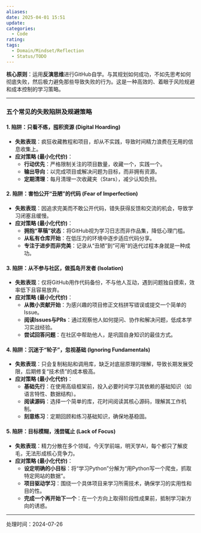 ```yaml
---
aliases:
date: 2025-04-01 15:51
update:
categories:
  - Code
rating:
tags:
  - Domain/Mindset/Reflection
  - Status/TODO
---
```


**核心原则**：运用**反演思维**进行GitHub自学。与其规划如何成功，不如先思考如何彻底失败，然后极力避免那些导致失败的行为。这是一种高效的、着眼于风险规避和成本控制的学习策略。

---

### 五个常见的失败陷阱及规避策略

#### 1. 陷阱：只看不练，囤积资源 (Digital Hoarding)
- **失败表现**：疯狂收藏教程和项目，却从不实践，导致时间精力浪费在无用的信息收集上。
- **应对策略 (最小化代价)**：
    - **行动优先**：严格限制关注的项目数量，收藏一个，实践一个。
    - **输出导向**：以完成项目或解决问题为目标，而非拥有资源。
    - **定期清理**：每月清理一次收藏夹（Stars），减少认知负担。

#### 2. 陷阱：害怕公开“丑陋”的代码 (Fear of Imperfection)
- **失败表现**：因追求完美而不敢公开代码，错失获得反馈和交流的机会，导致学习闭塞且缓慢。
- **应对策略 (最小化代价)**：
    - **拥抱“草稿”状态**：将GitHub视为学习日志而非作品集，降低心理门槛。
    - **从私有仓库开始**：在低压力的环境中逐步适应代码分享。
    - **专注于进步而非完美**：记录从“丑陋”到“可用”的迭代过程本身就是一种成功。

#### 3. 陷阱：从不参与社区，做孤岛开发者 (Isolation)
- **失败表现**：仅将GitHub用作代码备份，不与他人互动，遇到问题独自摸索，效率低下且容易放弃。
- **应对策略 (最小化代价)**：
    - **从微小贡献开始**：为感兴趣的项目修正文档拼写错误或提交一个简单的Issue。
    - **阅读Issues与PRs**：通过观察他人如何提问、协作和解决问题，低成本学习实战经验。
    - **尝试回答问题**：在社区中帮助他人，是巩固自身知识的最佳方式。

#### 4. 陷阱：沉迷于“轮子”，忽视基础 (Ignoring Fundamentals)
- **失败表现**：只会复制粘贴和调用库，缺乏对底层原理的理解，导致长期发展受限，后期修复“技术债”的成本极高。
- **应对策略 (最小化代价)**：
    - **基础先行**：在使用高级框架前，投入必要时间学习其依赖的基础知识（如语言特性、数据结构）。
    - **阅读源码**：选择一个简单的库，花时间阅读其核心源码，理解其工作机制。
    - **刻意练习**：定期回顾和练习基础知识，确保地基稳固。

#### 5. 陷阱：目标模糊，浅尝辄止 (Lack of Focus)
- **失败表现**：精力分散在多个领域，今天学前端，明天学AI，每个都只了解皮毛，无法形成核心竞争力。
- **应对策略 (最小化代价)**：
    - **设定明确的小目标**：将“学习Python”分解为“用Python写一个爬虫，抓取特定网站的数据”。
    - **项目驱动学习**：围绕一个具体项目来学习所需技术，确保学习的实用性和目的性。
    - **完成一个再开始下一个**：在一个方向上取得阶段性成果前，抵制学习新方向的诱惑。

---
处理时间：2024-07-26